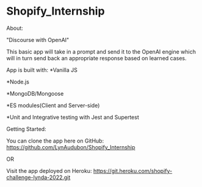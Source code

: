 # Shopify_Internship
About:

"Discourse with OpenAI"

This basic app will take in a prompt and send it to the OpenAI engine which will in turn send back an appropriate response based on learned cases.

App is built with:
*Vanilla JS

*Node.js

*MongoDB/Mongoose

*ES modules(Client and Server-side)

*Unit and Integrative testing with Jest and Supertest


Getting Started:

You can clone the app here on GitHub: https://github.com/LynAudubon/Shopify_Internship

OR 

Visit the app deployed on Heroku:  https://git.heroku.com/shopify-challenge-lynda-2022.git

